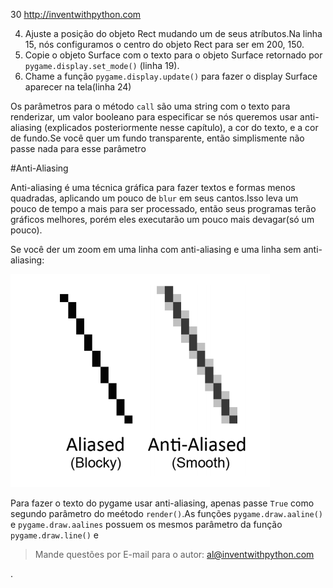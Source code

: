30 http://inventwithpython.com

4. Ajuste a posição do objeto Rect mudando um de seus atríbutos.Na linha 15, nós configuramos o centro do objeto Rect para ser em 200, 150.
5. Copie o objeto Surface com o texto para o objeto Surface retornado por `pygame.display.set_mode()` (linha 19).
6. Chame  a função `pygame.display.update()` para fazer o display Surface aparecer na tela(linha 24)

Os parâmetros para o método `call` são uma string com o texto para renderizar, um valor booleano para especificar se nós queremos usar anti-aliasing (explicados posteriormente nesse capítulo), a cor do texto, e a cor de fundo.Se você quer um fundo transparente, então simplismente não passe nada para esse parâmetro 


#Anti-Aliasing

Anti-aliasing é uma técnica gráfica para fazer textos e formas menos quadradas, aplicando um pouco de `blur` em seus cantos.Isso leva um pouco de tempo a mais para ser processado, então seus programas terão gráficos melhores, porém eles executarão um pouco mais devagar(só um pouco).

Se você der um zoom em uma linha com anti-aliasing e uma linha sem anti-aliasing:

![](imagens/imagem-30.png)

Para fazer o texto do pygame usar anti-aliasing, apenas passe `True` como segundo parâmetro do meétodo `render()`.As funções `pygame.draw.aaline()` e `pygame.draw.aalines` possuem os mesmos parâmetro da função `pygame.draw.line()` e

> Mande questões por E-mail para o autor: al@inventwithpython.com

.






